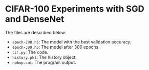 # CIFAR-100 Experiments with SGD and DenseNet
The files are described below.

* `epoch-298.h5`: The model with the best validation accuracy.
* `epoch-300.h5`: The model after 300 epochs.
* `cif.py`: The code.
* `history.pkl`: The history object.
* `nohup.out`: The program output.
